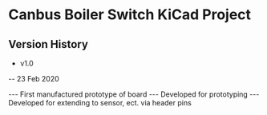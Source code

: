 # Canbus Boiler Switch KiCad Project

## Version History

- v1.0

 -- 23 Feb 2020

   --- First manufactured prototype of board
   --- Developed for prototyping
   --- Developed for extending to sensor, ect. via header pins

 
